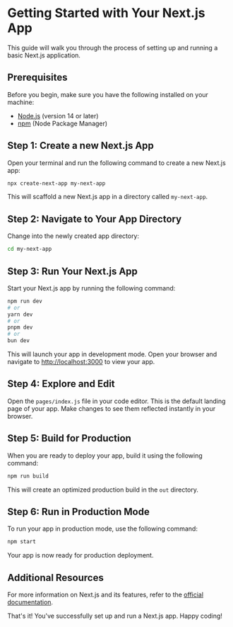 # Getting Started with Your Next.js App

This guide will walk you through the process of setting up and running a basic Next.js application.

## Prerequisites

Before you begin, make sure you have the following installed on your machine:

- [Node.js](https://nodejs.org/) (version 14 or later)
- [npm](https://www.npmjs.com/) (Node Package Manager)

## Step 1: Create a new Next.js App

Open your terminal and run the following command to create a new Next.js app:

```bash
npx create-next-app my-next-app
```

This will scaffold a new Next.js app in a directory called `my-next-app`.

## Step 2: Navigate to Your App Directory

Change into the newly created app directory:

```bash
cd my-next-app
```

## Step 3: Run Your Next.js App

Start your Next.js app by running the following command:

```bash
npm run dev
# or
yarn dev
# or
pnpm dev
# or
bun dev
```

This will launch your app in development mode. Open your browser and navigate to [http://localhost:3000](http://localhost:3000) to view your app.

## Step 4: Explore and Edit

Open the `pages/index.js` file in your code editor. This is the default landing page of your app. Make changes to see them reflected instantly in your browser.

## Step 5: Build for Production

When you are ready to deploy your app, build it using the following command:

```bash
npm run build
```

This will create an optimized production build in the `out` directory.

## Step 6: Run in Production Mode

To run your app in production mode, use the following command:

```bash
npm start
```

Your app is now ready for production deployment.

## Additional Resources

For more information on Next.js and its features, refer to the [official documentation](https://nextjs.org/docs).

That's it! You've successfully set up and run a Next.js app. Happy coding!
